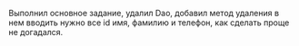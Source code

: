 Выполнил основное задание, удалил Dao, добавил метод удаления в нем вводить нужно все id
 имя, фамилию и телефон, как сделать проще не догадался.